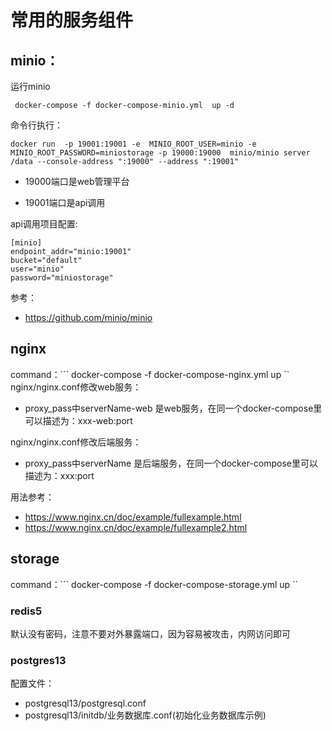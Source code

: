 # 常用的服务组件


##  minio：

运行minio

``` docker-compose -f docker-compose-minio.yml  up -d```

命令行执行：

``` docker run  -p 19001:19001 -e  MINIO_ROOT_USER=minio -e MINIO_ROOT_PASSWORD=miniostorage -p 19000:19000  minio/minio server /data --console-address ":19000" --address ":19001"  ```

- 19000端口是web管理平台

- 19001端口是api调用


api调用项目配置:
```
[minio]
endpoint_addr="minio:19001"
bucket="default"
user="minio"
password="miniostorage"
```

参考：

- https://github.com/minio/minio

## nginx
command：``` docker-compose -f docker-compose-nginx.yml up ``
nginx/nginx.conf修改web服务：
- proxy_pass中serverName-web 是web服务，在同一个docker-compose里可以描述为：xxx-web:port


nginx/nginx.conf修改后端服务：

- proxy_pass中serverName 是后端服务，在同一个docker-compose里可以描述为：xxx:port
 
用法参考：
- https://www.nginx.cn/doc/example/fullexample.html
- https://www.nginx.cn/doc/example/fullexample2.html

## storage

command：``` docker-compose -f docker-compose-storage.yml up ``
### redis5

默认没有密码，注意不要对外暴露端口，因为容易被攻击，内网访问即可

### postgres13

配置文件：
- postgresql13/postgresql.conf
- postgresql13/initdb/业务数据库.conf(初始化业务数据库示例)

